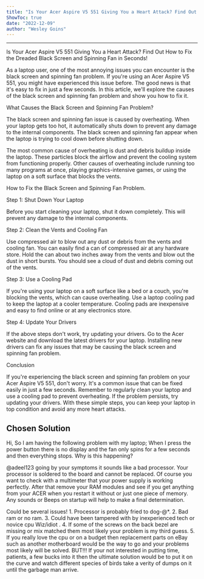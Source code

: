 ```yaml
---
title: "Is Your Acer Aspire V5 551 Giving You a Heart Attack? Find Out How to Fix the Dreaded Black Screen and Spinning Fan in Seconds!"
ShowToc: true 
date: "2022-12-09"
author: "Wesley Goins"
---
```

*****
Is Your Acer Aspire V5 551 Giving You a Heart Attack? Find Out How to Fix the Dreaded Black Screen and Spinning Fan in Seconds!

As a laptop user, one of the most annoying issues you can encounter is the black screen and spinning fan problem. If you're using an Acer Aspire V5 551, you might have experienced this issue before. The good news is that it's easy to fix in just a few seconds. In this article, we'll explore the causes of the black screen and spinning fan problem and show you how to fix it.

What Causes the Black Screen and Spinning Fan Problem?

The black screen and spinning fan issue is caused by overheating. When your laptop gets too hot, it automatically shuts down to prevent any damage to the internal components. The black screen and spinning fan appear when the laptop is trying to cool down before shutting down.

The most common cause of overheating is dust and debris buildup inside the laptop. These particles block the airflow and prevent the cooling system from functioning properly. Other causes of overheating include running too many programs at once, playing graphics-intensive games, or using the laptop on a soft surface that blocks the vents.

How to Fix the Black Screen and Spinning Fan Problem.

Step 1: Shut Down Your Laptop

Before you start cleaning your laptop, shut it down completely. This will prevent any damage to the internal components.

Step 2: Clean the Vents and Cooling Fan

Use compressed air to blow out any dust or debris from the vents and cooling fan. You can easily find a can of compressed air at any hardware store. Hold the can about two inches away from the vents and blow out the dust in short bursts. You should see a cloud of dust and debris coming out of the vents.

Step 3: Use a Cooling Pad

If you're using your laptop on a soft surface like a bed or a couch, you're blocking the vents, which can cause overheating. Use a laptop cooling pad to keep the laptop at a cooler temperature. Cooling pads are inexpensive and easy to find online or at any electronics store.

Step 4: Update Your Drivers

If the above steps don't work, try updating your drivers. Go to the Acer website and download the latest drivers for your laptop. Installing new drivers can fix any issues that may be causing the black screen and spinning fan problem.

Conclusion

If you're experiencing the black screen and spinning fan problem on your Acer Aspire V5 551, don't worry. It's a common issue that can be fixed easily in just a few seconds. Remember to regularly clean your laptop and use a cooling pad to prevent overheating. If the problem persists, try updating your drivers. With these simple steps, you can keep your laptop in top condition and avoid any more heart attacks.


## Chosen Solution
 Hi,
So I am having the following problem with my laptop;
When I press the power button there is no display and the fan only spins for a few seconds and then everything stops.
Why is this happening?

 @adeel123 going by your symptoms it sounds like a bad processor. Your processor is soldered to the board and cannot be replaced. Of course you want to check with a multimeter that your power supply is working perfectly. After that remove your RAM modules and see if you get anything from your ACER when you restart it without or just one piece of memory. Any sounds or Beeps on startup will help to make a final determination.

 Could be several issues!  1. Processor is probably fried to dog-$@$*.  2. Bad ram or no ram.  3. Could have been tampered with by inexperienced tech or novice cpu Wiz/idiot . 4. If some of the screws on the back bezel are missing or mix matched them most likely your problem is my third guess.  5. If you really love the cpu or on a budget  then replacement parts on eBay such as another motherboard would be the way to go and your problems most likely will  be solved.  BUT!!! If your not interested in putting time, patients, a few bucks into it then the ultimate solution would be to put it on the curve and watch different species of birds take a verity of dumps on it until the garbage man arrive.




